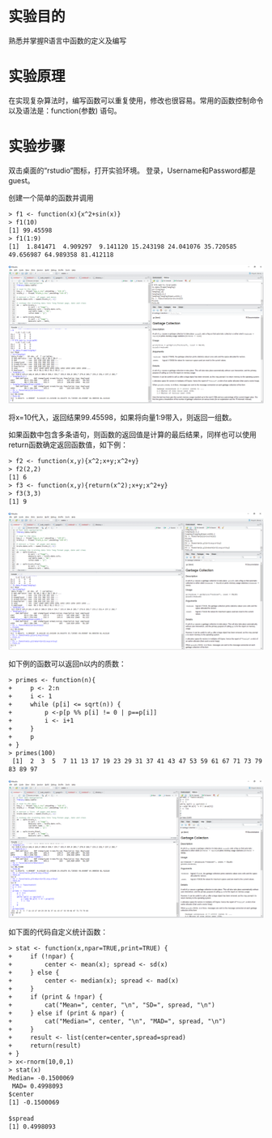 # 实验目的

熟悉并掌握R语言中函数的定义及编写

# 实验原理

在实现复杂算法时，编写函数可以重复使用，修改也很容易。常用的函数控制命令以及语法是：function\(参数\) 语句。

# 实验步骤

双击桌面的“rstudio”图标，打开实验环境。
登录，Username和Password都是guest。

创建一个简单的函数并调用

```
> f1 <- function(x){x^2+sin(x)}
> f1(10)
[1] 99.45598
> f1(1:9)
[1]  1.841471  4.909297  9.141120 15.243198 24.041076 35.720585 49.656987 64.989358 81.412118
```

![](/images/1-1-9-1.png)

将x=10代入，返回结果99.45598，如果将向量1:9带入，则返回一组数。

如果函数中包含多条语句，则函数的返回值是计算的最后结果，同样也可以使用return函数确定返回函数值，如下例：

```
> f2 <- function(x,y){x^2;x+y;x^2+y}
> f2(2,2)
[1] 6
> f3 <- function(x,y){return(x^2);x+y;x^2+y}
> f3(3,3)
[1] 9
```

![](/images/1-1-9-2.png)

如下例的函数可以返回n以内的质数：

```
> primes <- function(n){
+     p <- 2:n
+     i <- 1
+     while (p[i] <= sqrt(n)) {
+         p <-p[p %% p[i] != 0 | p==p[i]]
+         i <- i+1
+     }
+     p
+ } 
> primes(100)
 [1]  2  3  5  7 11 13 17 19 23 29 31 37 41 43 47 53 59 61 67 71 73 79 83 89 97
```

![](/images/1-1-9-3.png)

如下面的代码自定义统计函数：

```
> stat <- function(x,npar=TRUE,print=TRUE) {
+     if (!npar) {
+         center <- mean(x); spread <- sd(x) 
+     } else {
+         center <- median(x); spread <- mad(x) 
+     }
+     if (print & !npar) {
+         cat("Mean=", center, "\n", "SD=", spread, "\n")
+     } else if (print & npar) {
+         cat("Median=", center, "\n", "MAD=", spread, "\n")
+     }
+     result <- list(center=center,spread=spread)
+     return(result)
+ }
> x<-rnorm(10,0,1)
> stat(x)
Median= -0.1500069 
 MAD= 0.4998093 
$center
[1] -0.1500069

$spread
[1] 0.4998093
```